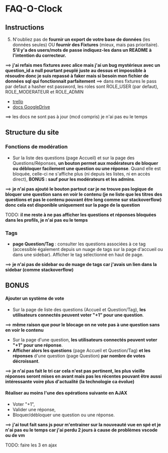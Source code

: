 # FAQ-O-Clock

## Instructions

5. N'oubliez pas de **fournir un export de votre base de données** (les données seules) OU **fournir des Fixtures** (mieux, mais pas prioritaire). **S'il y'a des users/mots de passe indiquez-les dans un README à l'intention du correcteur.**

==> **j'ai refais mes fixtures avec alice mais j'ai un bug mystérieux avec un question_id a null pourtant peuplé juste au dessus et impossible à résoudre donc je suis repassé à faker mais si besoin mon fichier de données sql qui fonctionnait parfaitement**
==> dans mes fixtures le pass par defaut a hasher est password, les roles sont ROLE_USER (par defaut), ROLE_MODERATEUR et ROLE_ADMIN

- [trello](https://trello.com/b/EgH85MAz/eval-symfo)
- [docs GoogleDrive](https://docs.google.com/spreadsheets/d/1fyOXBYqU4ayFhr-0dm_giotal3Fif9QZeW2ldxRjI_Y/edit#gid=0)

==> les docs ne sont pas à jour (mcd compris) je n'ai pas eu le temps 



## Structure du site

### Fonctions de modération

- Sur la liste des questions (page Accueil) et sur la page des Questions/Réponses, **un bouton permet aux modérateurs de bloquer ou débloquer facilement une question ou une réponse**. Quand elle est bloquée, celle-ci ne s'affiche plus (ni depuis les listes, ni en accès direct), **BONUS : sauf pour les modérateurs et les admins**.

==> **je n'ai pas ajouté le bouton partout car je ne trouve pas logique de bloquer une question sans en voir le contenu (je ne liste que les titres des questions et pas le contenu pouvant être long comme sur stackoverflow) donc cela est disponible uniquement sur la page de la question**

TODO: **il me reste à ne pas afficher les questions et réponses bloquées dans les profils, je n'ai pas eu le temps**

### Tags

- **page Question/Tag** : consulter les questions associées à ce tag (accessible également depuis un nuage de tags sur la page d'accueil ou dans une sidebar). Afficher le tag sélectionné en haut de page.

==> **je n'ai pas de sidebar ou de nuage de tags car j'avais un lien dans la sidebar (comme stackoverflow)**

## BONUS

#### Ajouter un système de vote

- Sur la page de liste des questions (Accueil et Question/Tag), **les utilisateurs connectés peuvent voter "+1" pour une question**.

==> **même raison que pour le blocage on ne vote pas à une question sans en voir le contenu**

- Sur la page d'une question, **les utilisateurs connectés peuvent voter "+1" pour une réponse**.
- **Afficher alors les questions** (page Accueil et Question/Tag) **et les réponses** d'une question (page Question) **par nombre de votes décroissant**.

==> **je n'ai pas fait le tri car cela n'est pas pertinent, les plus vieille réponses seront mises en avant mais pas les récentes pouvant être aussi intéressante voire plus d'actualité (la technologie ca évolue)**

#### Réaliser au moins l'une des opérations suivante en AJAX

- Voter "+1",
- Valider une réponse,
- Bloquer/débloquer une question ou une réponse.

==> **j'ai tout fait sans js pour m'entrainer sur la nouveauté vue en spé et je n'ai pas eu le temps car j'ai perdu 2 jours à cause de problèmes vscode ou de vm**

TODO: faire les 3 en ajax
